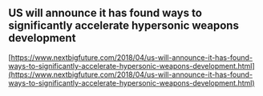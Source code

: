 ## US will announce it has found ways to significantly accelerate hypersonic weapons development
  
  [https://www.nextbigfuture.com/2018/04/us-will-announce-it-has-found-ways-to-significantly-accelerate-hypersonic-weapons-development.html](https://www.nextbigfuture.com/2018/04/us-will-announce-it-has-found-ways-to-significantly-accelerate-hypersonic-weapons-development.html)